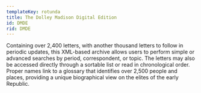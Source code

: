 ```yaml
---
templateKey: rotunda
title: The Dolley Madison Digital Edition
id: DMDE
rid: DMDE
---
```

Containing over 2,400 letters, with another thousand letters to follow in periodic updates, this XML-based archive allows users to perform simple or advanced searches by period, correspondent, or topic. The letters may also be accessed directly through a sortable list or read in chronological order. Proper names link to a glossary that identifies over 2,500 people and places, providing a unique biographical view on the elites of the early Republic.
